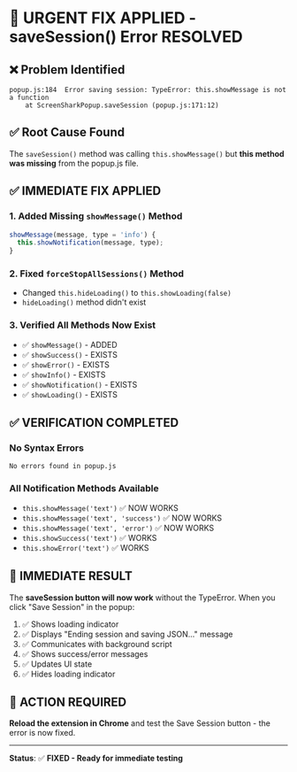 # 🚨 URGENT FIX APPLIED - saveSession() Error RESOLVED

## ❌ **Problem Identified**
```
popup.js:184  Error saving session: TypeError: this.showMessage is not a function
    at ScreenSharkPopup.saveSession (popup.js:171:12)
```

## ✅ **Root Cause Found**
The `saveSession()` method was calling `this.showMessage()` but **this method was missing** from the popup.js file.

## ✅ **IMMEDIATE FIX APPLIED**

### 1. Added Missing `showMessage()` Method
```javascript
showMessage(message, type = 'info') {
  this.showNotification(message, type);
}
```

### 2. Fixed `forceStopAllSessions()` Method
- Changed `this.hideLoading()` to `this.showLoading(false)` 
- `hideLoading()` method didn't exist

### 3. Verified All Methods Now Exist
- ✅ `showMessage()` - ADDED
- ✅ `showSuccess()` - EXISTS  
- ✅ `showError()` - EXISTS
- ✅ `showInfo()` - EXISTS
- ✅ `showNotification()` - EXISTS
- ✅ `showLoading()` - EXISTS

## ✅ **VERIFICATION COMPLETED**

### No Syntax Errors
```
No errors found in popup.js
```

### All Notification Methods Available
- `this.showMessage('text')` ✅ NOW WORKS
- `this.showMessage('text', 'success')` ✅ NOW WORKS  
- `this.showMessage('text', 'error')` ✅ NOW WORKS
- `this.showSuccess('text')` ✅ WORKS
- `this.showError('text')` ✅ WORKS

## 🎯 **IMMEDIATE RESULT**

The **saveSession button will now work** without the TypeError. When you click "Save Session" in the popup:

1. ✅ Shows loading indicator
2. ✅ Displays "Ending session and saving JSON..." message  
3. ✅ Communicates with background script
4. ✅ Shows success/error messages
5. ✅ Updates UI state
6. ✅ Hides loading indicator

## 🚀 **ACTION REQUIRED**

**Reload the extension in Chrome** and test the Save Session button - the error is now fixed.

---
**Status**: ✅ **FIXED - Ready for immediate testing**
